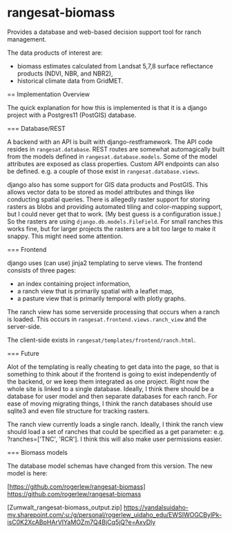 rangesat-biomass
================

Provides a database and web-based decision support tool for ranch management.

The data products of interest are:
- biomass estimates calculated from Landsat 5,7,8 surface
  reflectance products (NDVI, NBR, and NBR2),
- historical climate data from GridMET.


 == Implementation Overview


The quick explanation for how this is implemented is that it is a django project
with a Postgres11 (PostGIS) database.


 === Database/REST


 A backend with an API is built with
django-restframework. The API code resides in `rangesat.database`. REST routes
are somewhat automagically built from the models defined in
`rangesat.database.models`. Some of the model attributes are exposed as class
properties. Custom API endpoints can also be defined. e.g. a couple of those
exist in `rangesat.database.views`.

django also has some support for GIS data products and PostGIS. This allows
vector data to be stored as model attributes and things like conducting spatial
queries. There is allegedly raster support for storing rasters as blobs and
providing automated tiling and color-mapping support, but I could never get that
to work. (My best guess is a configuration issue.) So the rasters are using
`django.db.models.FileField`. For small ranches this works fine, but for larger
projects the rasters are a bit too large to make it snappy. This might need some
attention.

[https://rangesat.nkn.uidaho.edu/api/]: https://rangesat.nkn.uidaho.edu/api/


 === Frontend


django uses (can use) jinja2 templating to serve views. The frontend consists of
three pages:
- an index containing project information,
- a ranch view that is primarily spatial with a leaflet map,
- a pasture view that is primarily temporal with plotly graphs.

The ranch view has some serverside processing that occurs when a ranch is
loaded. This occurs in `rangesat.frontend.views.ranch_view` and the server-side.

The client-side exists in `rangesat/templates/frontend/ranch.html`.


 === Future


Alot of the templating is really cheating to get data into the page, so that is
something to think about if the frontend is going to exist independently of the
backend, or we keep them integrated as one project. Right now the whole site is
linked to a single database. Ideally, I think there should be a database for
user model and then separate databases for each ranch. For ease of moving
migrating things, I think the ranch databases should use sqlite3 and even file
structure for tracking rasters.

The ranch view currently loads a single ranch. Ideally, I think the ranch view
should load a set of ranches that could be specified as a get parameter:
e.g. ?ranches=['TNC', 'RCR']. I think this will also make user permissions
easier.


 === Biomass models


The database model schemas have changed from this version. The new model is
here:

[https://github.com/rogerlew/rangesat-biomass] https://github.com/rogerlew/rangesat-biomass

[Zumwalt_rangesat-biomass_output.zip] https://vandalsuidaho-my.sharepoint.com/:u:/g/personal/rogerlew_uidaho_edu/EWSIWOGCBylPk-isC0K2XcABpHArVIYaMOZm7Q4BjCq5jQ?e=AxyDly
